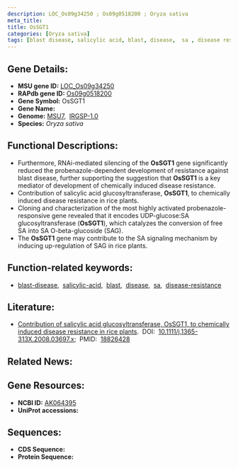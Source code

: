 ```yaml
---
description: LOC_Os09g34250 ; Os09g0518200 ; Oryza sativa
meta_title:
title: OsSGT1
categories: [Oryza sativa]
tags: [blast disease, salicylic acid, blast, disease,  sa , disease resistance]
---
```


## Gene Details:
- **MSU gene ID:** [LOC_Os09g34250](http://rice.uga.edu/cgi-bin/ORF_infopage.cgi?orf=LOC_Os09g34250)  
- **RAPdb gene ID:** [Os09g0518200](https://rapdb.dna.affrc.go.jp/locus/?name=Os09g0518200)  
- **Gene Symbol:** OsSGT1
- **Gene Name:**
- **Genome:**  [MSU7](http://rice.uga.edu/),&nbsp;&nbsp;[IRGSP-1.0](https://rapdb.dna.affrc.go.jp/download/irgsp1.html)
- **Species:** *Oryza sativa*

## Functional Descriptions:
   - Furthermore, RNAi-mediated silencing of the **OsSGT1** gene significantly reduced the probenazole-dependent development of resistance against blast disease, further supporting the suggestion that **OsSGT1** is a key mediator of development of chemically induced disease resistance.
   - Contribution of salicylic acid glucosyltransferase, **OsSGT1**, to chemically induced disease resistance in rice plants.
   - Cloning and characterization of the most highly activated probenazole-responsive gene revealed that it encodes UDP-glucose:SA glucosyltransferase (**OsSGT1**), which catalyzes the conversion of free SA into SA O-beta-glucoside (SAG).
   - The **OsSGT1** gene may contribute to the SA signaling mechanism by inducing up-regulation of SAG in rice plants.

## Function-related keywords:
   - [blast-disease](/tags/blast-disease/),&nbsp;&nbsp;[salicylic-acid](/tags/salicylic-acid/),&nbsp;&nbsp;[blast](/tags/blast/),&nbsp;&nbsp;[disease](/tags/disease/),&nbsp;&nbsp;[sa](/tags/sa/),&nbsp;&nbsp;[disease-resistance](/tags/disease-resistance/)

## Literature:
   - [Contribution of salicylic acid glucosyltransferase, OsSGT1, to chemically induced disease resistance in rice plants](https://www.doi.org/10.1111/j.1365-313X.2008.03697.x).&nbsp;&nbsp;DOI:&nbsp;&nbsp;[10.1111/j.1365-313X.2008.03697.x](https://www.doi.org/10.1111/j.1365-313X.2008.03697.x);&nbsp;&nbsp;PMID:&nbsp;&nbsp;[18826428](https://pubmed.ncbi.nlm.nih.gov/18826428/)

## Related News:

## Gene Resources:
- **NCBI ID:**  [AK064395](http://www.ncbi.nlm.nih.gov/nuccore/AK064395)
- **UniProt accessions:** [](https://www.uniprot.org/uniprotkb//entry)

## Sequences:
- **CDS Sequence:**
- **Protein Sequence:**
